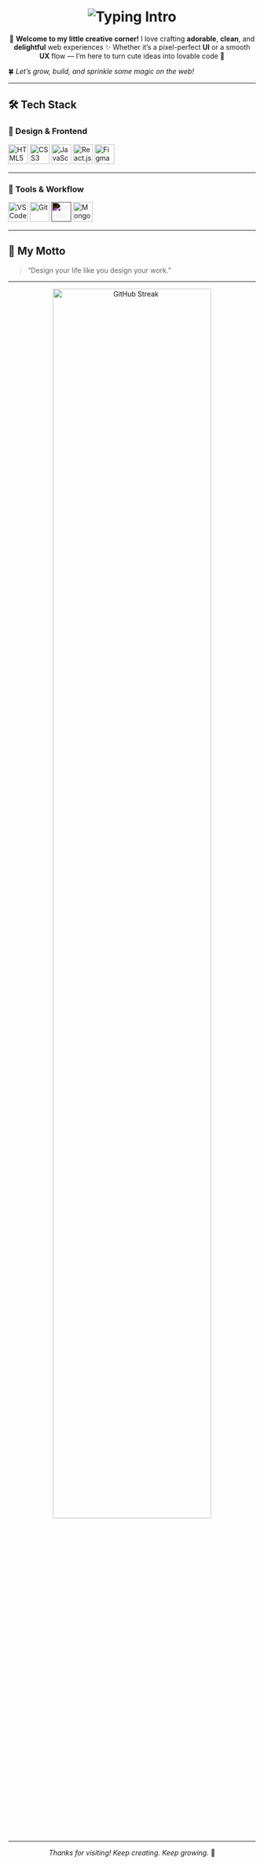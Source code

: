 <h1 align="center">
  <img src="https://readme-typing-svg.herokuapp.com?font=Fredoka+One&size=30&duration=4000&pause=1000&center=true&vCenter=true&width=1080&lines=👋+Hi+there%2C+I'm+RJ!;💻+Web++Designer+%7C+🎨+UI%2FUX+Enthusiast+%7C+🌱+Lifelong+Learner" alt="Typing Intro" />
</h1>

<p align="center">
🌈 <strong>Welcome to my little creative corner!</strong>  
I love crafting <strong>adorable</strong>, <strong>clean</strong>, and <strong>delightful</strong> web experiences ✨  
Whether it’s a pixel-perfect <strong>UI</strong> or a smooth <strong>UX</strong> flow —  
I’m here to turn cute ideas into lovable code 💖  
  
🍀 <em>Let’s grow, build, and sprinkle some magic on the web!</em>
</p>

---

## 🛠 Tech Stack

### 🎨 Design & Frontend  
<div align="left">
  <img src="https://cdn.jsdelivr.net/gh/devicons/devicon/icons/html5/html5-original.svg" width="40" title="HTML5"/>
  <img src="https://cdn.jsdelivr.net/gh/devicons/devicon/icons/css3/css3-original.svg" width="40" title="CSS3"/>
  <img src="https://cdn.jsdelivr.net/gh/devicons/devicon/icons/javascript/javascript-original.svg" width="40" title="JavaScript"/>
  <img src="https://cdn.jsdelivr.net/gh/devicons/devicon/icons/react/react-original.svg" width="40" title="React.js"/>
  <img src="https://cdn.jsdelivr.net/gh/devicons/devicon/icons/figma/figma-original.svg" width="40" title="Figma"/>
</div>

---

### 🧰 Tools & Workflow  
<div align="left">
  <img src="https://cdn.jsdelivr.net/gh/devicons/devicon/icons/vscode/vscode-original.svg" width="40" title="VS Code"/>
  <img src="https://cdn.jsdelivr.net/gh/devicons/devicon/icons/git/git-original.svg" width="40" title="Git"/>
  <img src="https://cdn.jsdelivr.net/gh/devicons/devicon/icons/github/github-original.svg" width="40" title="GitHub" style="filter: invert(1);"/>
  <img src="https://cdn.jsdelivr.net/gh/devicons/devicon/icons/mongodb/mongodb-original.svg" width="40" title="MongoDB"/>
 
</div>

---

## 🌟 My Motto

> “Design your life like you design your work.”

---

<div align="center">
  <img
    src="https://github-readme-streak-stats.herokuapp.com/?user=Raxhul&theme=github-dark-blue&border_radius=12&date_format=M%20j%5B%2C%20Y%5D"
    alt="GitHub Streak"
    width="80%"
  />
  <br><br>
</div>

---

<p align="center"><em>Thanks for visiting! Keep creating. Keep growing.</em> 🌱</p>


